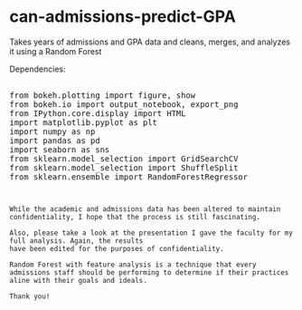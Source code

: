 # can-admissions-predict-GPA
Takes years of admissions and GPA data and cleans, merges, and analyzes it using a Random Forest

Dependencies:
<pre> 
from bokeh.plotting import figure, show
from bokeh.io import output_notebook, export_png
from IPython.core.display import HTML
import matplotlib.pyplot as plt
import numpy as np
import pandas as pd
import seaborn as sns
from sklearn.model_selection import GridSearchCV
from sklearn.model_selection import ShuffleSplit
from sklearn.ensemble import RandomForestRegressor
<code> 


While the academic and admissions data has been altered to maintain confidentiality, I hope that the process is still fascinating. 

Also, please take a look at the presentation I gave the faculty for my full analysis. Again, the results
have been edited for the purposes of confidentiality.

Random Forest with feature analysis is a technique that every admissions staff should be performing to determine if their practices aline with their goals and ideals.

Thank you!
